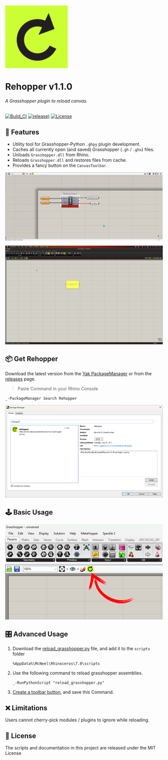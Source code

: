 ![Rehopper Icon](assets/rehopper_icon_200x200.png)
# Rehopper v1.1.0
###### A Grasshopper plugin to reload canvas.

[![Build_CI](https://github.com/NoDoubtsKleve/rehopper/actions/workflows/build_ci.yml/badge.svg)](https://github.com/NoDoubtsKleve/rehopper/actions/workflows/build_ci.yml)
[![release)](https://img.shields.io/github/v/release/NoDoubtsKleve/rehopper?include_prereleases)](https://github.com/NoDoubtsKleve/rehopper/releases/latest)
[![License](https://img.shields.io/github/license/NoDoubtsKleve/rehopper)](https://github.com/NoDoubtsKleve/rehopper/blob/main/LICENSE)

## 🚀 Features

* Utility tool for Grasshopper-Python `.ghpy` plugin development.
* Caches all currently open (and saved) Grasshopper (`.gh` / `.ghx`) files.
* Unloads `Grasshopper.dll` from Rhino.
* Reloads `Grasshopper.dll` and restores files from cache.
* Provides a fancy button on the `CanvasToolbar`.

![Rehopper in Action - Win](assets/rehopper_in_action.gif)

![Rehopper in Action - Mac](assets/rehopper_in_action_mac.gif)
## 📦 Get Rehopper

Download the latest version from the [Yak PackageManager](https://developer.rhino3d.com/guides/yak/what-is-yak/) or from the [releases](https://github.com/NoDoubtsKleve/rehopper/releases/latest) page.
> Paste Command in your Rhino Console
```shell
_-PackageManager Search Rehopper
```

![Rehopper from Package Manager](assets/rehopper_package_manager.png)

## 🕹️ Basic Usage

![Rehopper Toolbar Button](assets/rehopper_toolbar_button.png)

## 🎛️ Advanced Usage

1. Download the [reload_grasshopper.py](src/reload_grasshopper.py) file, and add it to the `scripts` folder
   
    ```shell
    %AppData%\McNeel\Rhinoceros\7.0\scripts
    ``` 

2. Use the following command to reload grasshopper assemblies.

    ```shell
    _-RunPythonScript "reload_grasshopper.py"
    ```

3. [Create a toolbar button](https://docs.mcneel.com/rhino/5/help/en-us/toolbarsandmenus/toolbar_button_editor.htm), and save this Command.

## ❌ Limitations
Users cannot cherry-pick modules / plugins to ignore while reloading.
## 🌱 License
The scripts and documentation in this project are released under the MIT License
